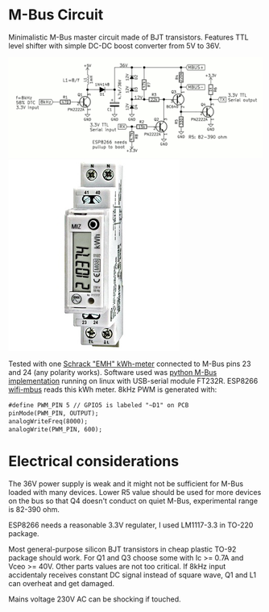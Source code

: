 # M-Bus Circuit

Minimalistic M-Bus master circuit made of BJT transistors.
Features TTL level shifter with simple DC-DC boost converter
from 5V to 36V.

![M-Bus schematics](/pic/mbus.gif)
![Schrack "EPH"](/pic/schrack-kwh-mbus.jpg)

Tested with one 
[Schrack "EMH" kWh-meter](https://www.schrack.com/shop/control-technology-engineering/kwh-meters/digital-kwh-meter-with-mid-series-miz/miz-kwh-2-wire-kwh-meter-32a-directm-w-m-bus-and-mid-mgmiz632.html) 
connected to M-Bus pins 23
and 24 (any polarity works).
Software used was [python M-Bus implementation](https://github.com/ganehag/pyMeterBus)
running on linux with USB-serial module FT232R. 
ESP8266 [wifi-mbus](https://github.com/emard/wifi-mbus)
reads this kWh meter. 8kHz PWM is generated with:

    #define PWM_PIN 5 // GPIO5 is labeled "~D1" on PCB
    pinMode(PWM_PIN, OUTPUT);
    analogWriteFreq(8000);
    analogWrite(PWM_PIN, 600);



# Electrical considerations

The 36V power supply is weak and it might not be
sufficient for M-Bus loaded with many devices.
Lower R5 value should be used for more devices on the bus so that
Q4 doesn't conduct on quiet M-Bus,
experimental range is 82-390 ohm.

ESP8266 needs a reasonable 3.3V regulater,
I used LM1117-3.3 in TO-220 package.

Most general-purpose silicon BJT transistors in cheap 
plastic TO-92 package should work. For Q1 and Q3 choose
some with Ic >= 0.7A and Vceo >= 40V. Other parts values
are not too critical. If 8kHz input accidentaly receives
constant DC signal instead of square wave, Q1 and L1 can
overheat and get damaged.

Mains voltage 230V AC can be shocking if touched.
